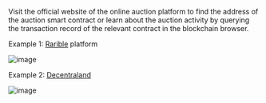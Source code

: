 Visit the official website of the online auction platform to find the address of the auction smart contract or learn about the auction activity by querying the transaction record of the relevant contract in the blockchain browser.

Example 1: [Rarible](https://rarible.com/) platform

![image](https://docs.codatta.io/~gitbook/image?url=https%3A%2F%2F1881594289-files.gitbook.io%2F%7E%2Ffiles%2Fv0%2Fb%2Fgitbook-x-prod.appspot.com%2Fo%2Fspaces%252F1R7hte14lgxgSWN8B4ik%252Fuploads%252FoZLGbnvQvFOJfuQ0xBeE%252Fimage.png%3Falt%3Dmedia%26token%3D25cebf21-f37c-4525-a185-76a22fc7c699&width=768&dpr=4&quality=100&sign=e221395a&sv=1)

Example 2: [Decentraland](https://decentraland.org/)

![image](https://docs.codatta.io/~gitbook/image?url=https%3A%2F%2F1881594289-files.gitbook.io%2F%7E%2Ffiles%2Fv0%2Fb%2Fgitbook-x-prod.appspot.com%2Fo%2Fspaces%252F1R7hte14lgxgSWN8B4ik%252Fuploads%252F1QT7PGmVCaFUz2RQ3hu8%252Fimage.png%3Falt%3Dmedia%26token%3De487c9d8-847e-4957-8579-ef23e8ee4db9&width=768&dpr=4&quality=100&sign=24f521c2&sv=1)